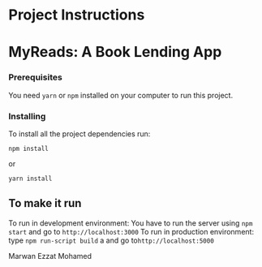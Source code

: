 # Project Instructions

# MyReads: A Book Lending App

### Prerequisites

You need `yarn` or `npm` installed on your computer to run this project.

### Installing

To install all the project dependencies run:

```
npm install

```

or

```
yarn install

```

## To make it run

To run in development environment: You have to run the server using `npm start` and go to `http://localhost:3000`
To run in production environment: type `npm run-script build` a and go to`http://localhost:5000`

Marwan Ezzat Mohamed

